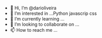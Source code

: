 - 👋 Hi, I’m @darioliveira
- 👀 I’m interested in ...Python javascrip css
- 🌱 I’m currently learning ...
- 💞️ I’m looking to collaborate on ...
- 📫 How to reach me ...

<!---
darioliveira/darioliveira is a ✨ special ✨ repository because its `README.md` (this file) appears on your GitHub profile.
You can click the Preview link to take a look at your changes.
--->
